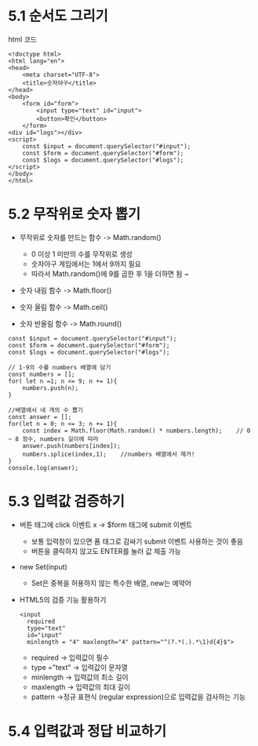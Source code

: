 # 5.1 순서도 그리기
html 코드
````
<!doctype html>
<html lang="en">
<head>
    <meta charset="UTF-8">
    <title>숫자야구</title>
</head>
<body>
    <form id="form">
        <input type="text" id="input">
        <button>확인</button>
    </form>
<div id="logs"></div>
<script>
    const $input = document.querySelector("#input");
    const $form = document.querySelector("#form");
    const $logs = document.querySelector("#logs");
</script>
</body>
</html>
````

# 5.2 무작위로 숫자 뽑기
- 무작위로 숫자를 만드는 함수 -> Math.random()
  - 0 이상 1 미만의 수를 무작위로 생성
  - 숫자야구 게임에서는 1에서 9까지 필요
  - 따라서 Math.random()에 9를 곱한 후 1을 더하면 됨 ~

- 숫자 내림 함수 -> Math.floor()
- 숫자 올림 함수 -> Math.ceil()
- 숫자 반올림 함수 -> Math.round()

````
const $input = document.querySelector("#input");
const $form = document.querySelector("#form");
const $logs = document.querySelector("#logs");

// 1-9의 수를 numbers 배열에 담기
const numbers = [];
for( let n =1; n <= 9; n += 1){
    numbers.push(n);
}

//배열에서 네 개의 수 뽑기
const answer = [];
for(let n = 0; n <= 3; n += 1){
    const index = Math.floor(Math.random() * numbers.length);    // 0 ~ 8 정수, numbers 길이에 따라
    answer.push(numbers[index]);
    numbers.splice(index,1);    //numbers 배열에서 제거!
}
console.log(answer);
````

# 5.3 입력값 검증하기
- 버튼 태그에 click 이벤트 x ->  $form 태그에 submit 이벤트
  - 보통 입력창이 있으면 폼 태그로 감싸기 submit 이벤트 사용하는 것이 좋음 
  - 버튼을 클릭하지 않고도 ENTER를 눌러 값 제출 가능

- new Set(input)
  - Set은 중복을 허용하지 않는 특수한 배열, new는 예약어
  
- HTML5의 검증 기능 활용하기
  ````
  <input
    required
    type="text"
    id="input"
    minlength = "4" maxlength="4" pattern="^(?.*(.).*\1)d{4}$">
  ````
  - required -> 입력값이 필수
  - type ="text" -> 입력값이 문자열
  - minlength -> 입력값의 최소 길이
  - maxlength -> 입력값의 최대 길이
  - pattern ->정규 표현식 (regular expression)으로 입력값을 검사하는 기능
  
# 5.4 입력값과 정답 비교하기
